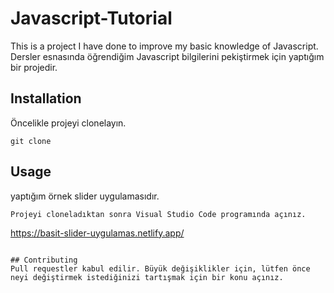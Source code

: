 # Javascript-Tutorial
This is a project I have done to improve my basic knowledge of Javascript.
Dersler esnasında öğrendiğim Javascript bilgilerini pekiştirmek için yaptığım bir projedir.
## Installation
Öncelikle projeyi clonelayın.
```
git clone
```
## Usage
yaptığım örnek slider uygulamasıdır.
```
Projeyi cloneladıktan sonra Visual Studio Code programında açınız.

```
https://basit-slider-uygulamas.netlify.app/

```

## Contributing
Pull requestler kabul edilir. Büyük değişiklikler için, lütfen önce neyi değiştirmek istediğinizi tartışmak için bir konu açınız.

